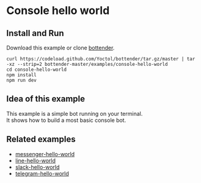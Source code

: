 # Console hello world

## Install and Run

Download this example or clone [bottender](https://github.com/Yoctol/bottender).

```
curl https://codeload.github.com/Yoctol/bottender/tar.gz/master | tar -xz --strip=2 bottender-master/examples/console-hello-world
cd console-hello-world
npm install
npm run dev
```

## Idea of this example

This example is a simple bot running on your terminal.\
It shows how to build a most basic console bot.

## Related examples

* [messenger-hello-world](../messenger-hello-world)
* [line-hello-world](../line-hello-world)
* [slack-hello-world](../slack-hello-world)
* [telegram-hello-world](../telegram-hello-world)

